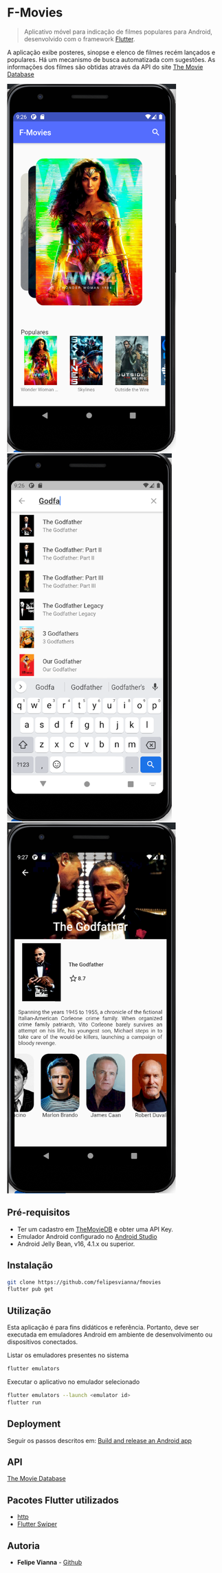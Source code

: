 # F-Movies
> Aplicativo móvel para indicação de filmes populares para Android, desenvolvido com o framework [Flutter](https://flutter.dev/).

A aplicação exibe posteres, sinopse e elenco de filmes recém lançados e populares. Há um mecanismo de busca automatizada com sugestões. As informações dos filmes são obtidas através da API do site [The Movie Database](https://developers.themoviedb.org/3/)

![Screenshot](docs/screen1.png)
![Screenshot](docs/screen2.png)
![Screenshot](docs/screen3.png)

## Pré-requisitos

  - Ter um cadastro em [TheMovieDB](https://www.themoviedb.org/) e obter uma API Key.
 - Emulador Android configurado no [Android Studio](https://developer.android.com/studio?gclid=CjwKCAiAu8SABhAxEiwAsodSZHgJ210mejP2TzsFuoq74zyKaQ5Wy7qndnoz9GGyibOGvCeJEvczLhoCYjwQAvD_BwE&gclsrc=aw.ds)
 - Android Jelly Bean, v16, 4.1.x ou superior.

## Instalação

```bash
git clone https://github.com/felipesvianna/fmovies
flutter pub get
```

## Utilização

Esta aplicação é para fins didáticos e referência. Portanto, deve ser executada em emuladores Android em ambiente de desenvolvimento ou dispositivos conectados.

Listar os emuladores presentes no sistema

```bash
flutter emulators
```

Executar o aplicativo no emulador selecionado

```bash
flutter emulators --launch <emulator id>
flutter run
```

## Deployment

Seguir os passos descritos em:
[Build and release an Android app](https://flutter.dev/docs/deployment/android)

## API

[The Movie Database](https://developers.themoviedb.org/3/)

## Pacotes Flutter utilizados

- [http](https://pub.dev/packages/http)
- [Flutter Swiper](https://pub.dev/packages/flutter_swiper)

## Autoria

- **Felipe Vianna** - [Github](https://github.com/felipesvianna)

